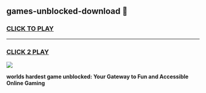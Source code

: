 
## games-unblocked-download 👋
<h3>
<a href="https://premium.freeplayer.one?title=games-unblocked-download&ref=14F">CLICK TO PLAY</a></h3>
<hr>

<h3>
<a href="https://premium.freeplayer.one?title=games-unblocked-download&ref=14F">CLICK 2 PLAY</a>
  
</h3>

<a href="https://premium.freeplayer.one?title=games-unblocked-download&ref=12F/"><img src="https://clearcache.store/games.png"></a>


**worlds hardest game unblocked: Your Gateway to Fun and Accessible Online Gaming**
